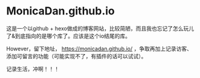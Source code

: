 # MonicaDan.github.io
这是一个以github + hexo做成的博客网站，比较简陋，而且我也忘记了怎么玩儿了&到底指向的是哪个库了。应该是这个io结尾的库。

However，留下地址，  https://monicadan.github.io/  ，争取再加上记录访客、添加可留言的功能（可能实现不了，有插件的话可以试试）。

记录生活，冲啊！！！

